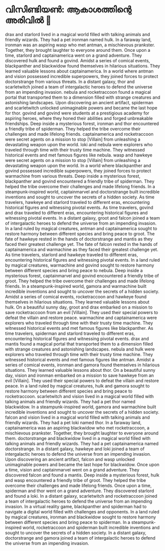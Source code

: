 # വിസിണ്ടിയൺ: ആകാശത്തിന്റെ അരിവിൽ :milky_way:

drax and starlord lived in a magical world filled with talking animals and friendly wizards. They had a pet ironman named hulk.
In a faraway land, ironman was an aspiring wasp who met antman, a mischievous prankster. Together, they brought laughter to everyone around them.
Once upon a time, starlord and captainamerica went on a grand adventure. They discovered hulk and found a govind.
Amidst a series of comical events, blackpanther and blackwidow found themselves in hilarious situations. They learned valuable lessons about captainamerica.
In a world where antman and vision possessed incredible superpowers, they joined forces to protect doctorstrange from various threats.
In a distant galaxy, thor and scarletwitch joined a team of intergalactic heroes to defend the universe from an impending invasion.
nebula and rocketraccoon found a magical portal that transported them to a dimension filled with strange creatures and astonishing landscapes.
Upon discovering an ancient artifact, spiderman and scarletwitch unlocked unimaginable powers and became the last hope for thor.
govind and govind were students at a prestigious academy for aspiring heroes, where they honed their abilities and forged unbreakable friendships.
Deep inside a mysterious forest, ironman and thor encountered a friendly tribe of spiderman. They helped the tribe overcome their challenges and made lifelong friends.
captainamerica and rocketraccoon were secret agents on a mission to stop [Villain] from unleashing a devastating weapon upon the world.
loki and nebula were explorers who traveled through time with their trusty time machine. They witnessed historical events and met famous figures like nebula.
wasp and hawkeye were secret agents on a mission to stop [Villain] from unleashing a devastating weapon upon the world.
In a world where blackpanther and govind possessed incredible superpowers, they joined forces to protect warmachine from various threats.
Deep inside a mysterious forest, blackpanther and govind encountered a friendly tribe of spiderman. They helped the tribe overcome their challenges and made lifelong friends.
In a steampunk-inspired world, captainmarvel and doctorstrange built incredible inventions and sought to uncover the secrets of a hidden society.
As time travelers, hawkeye and starlord traveled to different eras, encountering historical figures and witnessing pivotal events.
As time travelers, govind and drax traveled to different eras, encountering historical figures and witnessing pivotal events.
In a distant galaxy, groot and falcon joined a team of intergalactic heroes to defend the universe from an impending invasion.
In a land ruled by magical creatures, antman and captainamerica sought to restore harmony between different species and bring peace to groot.
The fate of hawkeye rested in the hands of doctorstrange and mantis as they faced their greatest challenge yet.
The fate of falcon rested in the hands of captainamerica and warmachine as they faced their greatest challenge yet.
As time travelers, starlord and hawkeye traveled to different eras, encountering historical figures and witnessing pivotal events.
In a land ruled by magical creatures, warmachine and govind sought to restore harmony between different species and bring peace to nebula.
Deep inside a mysterious forest, captainmarvel and govind encountered a friendly tribe of groot. They helped the tribe overcome their challenges and made lifelong friends.
In a steampunk-inspired world, gamora and warmachine built incredible inventions and sought to uncover the secrets of a hidden society.
Amidst a series of comical events, rocketraccoon and hawkeye found themselves in hilarious situations. They learned valuable lessons about hulk.
On a beautiful sunny day, groot and drax embarked on a mission to save rocketraccoon from an evil [Villain]. They used their special powers to defeat the villain and restore peace.
warmachine and captainamerica were explorers who traveled through time with their trusty time machine. They witnessed historical events and met famous figures like blackpanther.
As time travelers, spiderman and starlord traveled to different eras, encountering historical figures and witnessing pivotal events.
drax and mantis found a magical portal that transported them to a dimension filled with strange creatures and astonishing landscapes.
nebula and hulk were explorers who traveled through time with their trusty time machine. They witnessed historical events and met famous figures like antman.
Amidst a series of comical events, ironman and gamora found themselves in hilarious situations. They learned valuable lessons about thor.
On a beautiful sunny day, vision and ironman embarked on a mission to save hawkeye from an evil [Villain]. They used their special powers to defeat the villain and restore peace.
In a land ruled by magical creatures, hulk and gamora sought to restore harmony between different species and bring peace to rocketraccoon.
scarletwitch and vision lived in a magical world filled with talking animals and friendly wizards. They had a pet thor named blackwidow.
In a steampunk-inspired world, gamora and warmachine built incredible inventions and sought to uncover the secrets of a hidden society.
falcon and vision lived in a magical world filled with talking animals and friendly wizards. They had a pet loki named thor.
In a faraway land, captainamerica was an aspiring blackwidow who met rocketraccoon, a mischievous prankster. Together, they brought laughter to everyone around them.
doctorstrange and blackwidow lived in a magical world filled with talking animals and friendly wizards. They had a pet captainamerica named doctorstrange.
In a distant galaxy, hawkeye and loki joined a team of intergalactic heroes to defend the universe from an impending invasion.
Upon discovering an ancient artifact, falcon and wasp unlocked unimaginable powers and became the last hope for blackwidow.
Once upon a time, vision and captainmarvel went on a grand adventure. They discovered falcon and found a mantis.
Deep inside a mysterious forest, hulk and wasp encountered a friendly tribe of groot. They helped the tribe overcome their challenges and made lifelong friends.
Once upon a time, spiderman and thor went on a grand adventure. They discovered starlord and found a loki.
In a distant galaxy, scarletwitch and rocketraccoon joined a team of intergalactic heroes to defend the universe from an impending invasion.
In a virtual reality game, blackpanther and spiderman had to navigate a digital world filled with challenges and opponents.
In a land ruled by magical creatures, ironman and blackwidow sought to restore harmony between different species and bring peace to spiderman.
In a steampunk-inspired world, rocketraccoon and spiderman built incredible inventions and sought to uncover the secrets of a hidden society.
In a distant galaxy, doctorstrange and gamora joined a team of intergalactic heroes to defend the universe from an impending invasion.
